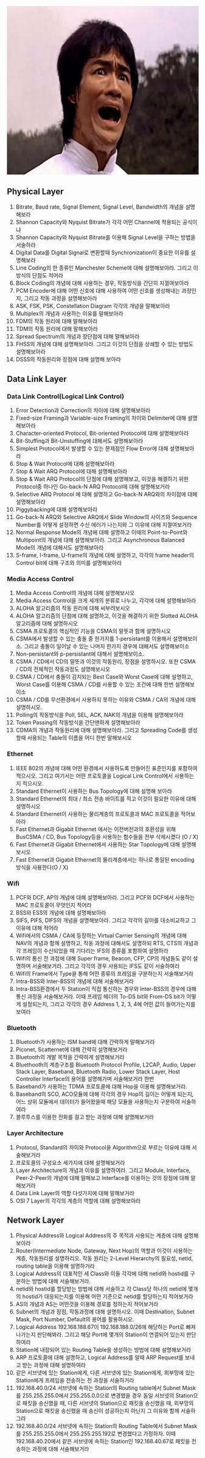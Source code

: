 ![%E1%84%89%E1%85%B5%E1%86%BC%E1%84%92%E1%85%A1%E1%84%92%E1%85%A7%E1%86%BC%E1%84%87%E1%85%A2%20%E1%84%83%E1%85%A6%E1%84%8B%E1%85%B5%E1%84%90%E1%85%A5%E1%84%90%E1%85%A9%E1%86%BC%E1%84%89%E1%85%B5%E1%86%AB%20%E1%84%86%E1%85%A9%E1%84%8B%E1%85%B4%E1%84%80%E1%85%A9%E1%84%89%E1%85%A1%209fd6b0747036470db267a9cd81213e7d/image1.png](datacommunication.spring.2021.cse.cnu.ac.kr/images/extra_9fd6b0747036470db267a9cd81213e7d/image1.png)

## Physical Layer

1. Bitrate, Baud rate, Signal Element, Signal Level, Bandwidth의 개념을 설명해보라
2. Shannon Capacity와 Nyquist Bitrate가 각각 어떤 Channel에 적용되는 공식이냐
3. Shannon Capacity와 Nyquist Bitrate를 이용해 Signal Level을 구하는 방법을 서술하라
4. Digital Data를 Digital Signal로 변환할때 Synchronization이 중요한 이유를 설명해보라
5. Line Coding의 한 종류인 Manchester Scheme에 대해 설명해보아라. 그리고 이 방식의 단점도 적어라
6. Block Coding의 개념에 대해 사용하는 경우, 작동방식을 간단히 지껄여보아라
7. PCM Encoder에 대해 어떤 신호에 대해 사용하여 어떤 신호를 생성해내는 과정인지, 그리고 작동 과정을 설명해보아라
8. ASK, FSK, PSK, Constellation Diagram 각각의 개념을 말해보아라
9. Multiplex의 개념과 사용하는 이유를 말해보아라
10. FDM의 작동 원리에 대해 말해보아라
11. TDM의 작동 원리에 대해 말해보아라
12. Spread Spectrum의 개념과 장단점에 대해 말해보아라
13. FHSS의 개념에 대해 설명해보아라. 그리고 이것의 단점을 상쇄할 수 있는 방법도 설명해보아라
14. DSSS의 작동원리와 장점에 대해 설명해 보아라

## Data Link Layer

### Data Link Control(Logical Link Control)

1. Error Detection과 Correction의 차이에 대해 설명해보아라
2. Fixed-size Framing과 Variable-size Framing의 차이와 Delimiter에 대해 설명해보아라
3. Character-oriented Protocol, Bit-oriented Protocol에 대해 설명해보아라
4. Bit-Stuffing과 Bit-Unstuffing에 대해서도 설명해보아라
5. Simplest Protocol에서 발생할 수 있는 문제점인 Flow Error에 대해 설명해보아라
6. Stop & Wait Protocol에 대해 설명해보아라
7. Stop & Wait ARQ Protocol에 대해 설명해보아라
8. Stop & Wait ARQ Protocol의 단점에 대해 설명해보고, 이것을 해결하기 위한 Protocol중 하나인 Go-back-N ARQ Protocol에 대해 설명해보거라
9. Selective ARQ Protocol 에 대해 설명하고 Go-back-N ARQ와의 차이점에 대해 설명해보아라
10. Piggybacking에 대해 설명해보아라
11. Go-back-N ARQ와 Selective ARQ에서 Slide Window의 사이즈와 Sequence Number를 어떻게 설정하면 수신 에러가 나는지와 그 이유에 대해 지껄여보거라
12. Normal Response Mode의 개념에 대해 설명하고 이때의 Point-to-Point와 Multipoint의 개념에 대해 설명해보아라. 그리고 Asynchronous Balanced Mode의 개념에 대해서도 설명해보아라
13. S-frame, I-frame, U-frame의 개념에 대해 설명하고, 각각의 frame header의 Control bit에 대해 구조와 의미를 설명해보아라

### Media Access Control

1. Media Access Control의 개념에 대해 설명해보시오
2. Media Access Control을 크게 세개의 분류로 나누고, 각각에 대해 설명해보아라
3. ALOHA 알고리즘의 작동 원리에 대해 씨부려보시오
4. ALOHA 알고리즘의 단점에 대해 설명하고, 이것을 해결하기 위한 Slotted ALOHA 알고리즘에 대해 설명하시오
5. CSMA 프로토콜의 핵심적인 기능을 CSMA의 말뜻과 함께 설명하시오
6. CSMA에서 발생할 수 있는 충돌 중 한가지를 1-persistant를 이용해서 설명해보이소. 그리고 충돌이 일어날 수 있는 나머지 한가지 경우에 대해서도 설명해보이소
7. Non-persistant와 p-persistant에 대해서 설명해보이소.
8. CSMA / CD에서 CD의 말뜻과 이것의 작동원리, 장점을 설명하시오. 또한 CSMA / CD의 전체적인 작동과정도 설명해보시오
9. CSMA / CD에서 충돌이 감지되는 Best Case와 Worst Case에 대해 설명하고, Worst Case를 이용해 CSMA / CD를 사용할 수 있는 조건에 대해 한번 설명해보이소
10. CSMA / CD를 무선환경에서 사용하지 못하는 이유와 CSMA / CA의 개념에 대해 설명하시오.
11. Polling의 작동방식을 Poll, SEL, ACK, NAK의 개념을 이용해 설명해보아라
12. Token Passing의 작동방식을 간단맨하게 설명해보아라
13. CDMA의 개념과 작동원리에 대해 설명해보아라. 그리고 Spreading Code를 생성할때 사용되는 Table의 이름을 어디 한번 말해보시오

### Ethernet

1. IEEE 802의 개념에 대해 어떤 환경에서 사용하도록 만들어진 표준인지를 포함하여 적으시오. 그리고 여기서는 어떤 프로토콜을 Logical Link Control에서 사용하는지 적으시오.
2. Standard Ethernet이 사용하는 Bus Topology에 대해 설명해 보아라
3. Standard Ethernet의 최대 / 최소 전송 바이트를 적고 이것이 필요한 이유에 대해 설명하시오
4. Standard Ethernet이 사용하는 물리계층의 프로토콜과 MAC 프로토콜을 적어보아라
5. Fast Ethernet과 Gigabit Ethernet 에서는 이전버전과의 호환성을 위해 BusCSMA / CD, Bus Topology등을 사용하는 함수들을 전부 삭제시켰다 (O / X)
6. Fast Ethernet과 Gigabit Ethernet에서 사용하는 Star Topology에 대해 설명해보시오
7. Fast Ethernet과 Gigabit Ethernet의 물리계층에서는 하나로 통일된 encoding방식을 사용한다(O / X)

### Wifi

1. PCF와 DCF, AP의 개념에 대해 설명해보아라. 그리고 PCF와 DCF에서 사용하는 MAC 프로토콜이 무엇인지 적어라
2. BSS와 ESS의 개념에 대해 설명해보아라
3. SIFS, PIFS, DIFS의 개념을 설명해보아라. 그리고 각각의 길이를 대소비교하고 그 이유에 대해 적어라
4. Wifi에서의 CSMA / CA에 등장하는 Virtual Carrier Sensing의 개념에 대해 NAV의 개념과 함께 설명하고, 작동 과정에 대해서도 설명하되 RTS, CTS의 개념과 각 프레임이 수신되었을 때 기다리는 IFS의 종류를 포함하여 설명하라
5. Wifi의 통신 전 과정에 대해 Super frame, Beacon, CFP, CP의 개념들도 같이 설명하며 서술해보거라. 그리고 각각의 경우 사용되는 IFS도 같이 서술하여라
6. Wifi의 Frame에서 Type을 통해 어떤 종류의 프레임을 구분하는지 서술해보거라
7. Intra-BSS와 Inter-BSS의 개념에 대해 서술해보거라
8. Intra-BSS환경에서 두 Station이 직접 통신하는 경우와 Inter-BSS의 경우에 대해 통신 과정을 서술해보거라. 이때 프레임 헤더의 To-DS bit와 From-DS bit가 어떻게 설정되는지, 그리고 각각의 경우 Address 1, 2, 3, 4에 어떤 값이 들어가는지를 보여라

### Bluetooth

1. Bluetooth가 사용하는 ISM band에 대해 간략하게 말해보거라
2. Piconet, Scatternet에 대해 간략히 설명해보거라
3. Bluetooth의 개발 목적을 간략하게 설명해보거라
4. Bluethooth의 계층구조를 Bluetooth Protocol Profile, L2CAP, Audio, Upper Stack Layer, Baseband, Bluetooth Radio, Lower Stack Layer, Host Controller Interface의 용어를 설명해가며 서술해보거라 한번
5. Baseband가 사용하는 TDMA 프로토콜에 대해 Hop을 이용해 설명해보거라.
6. Baseband의 SCO, ACO모듈에 대해 각각의 경우 Hop의 길이는 어떻게 되는지, 어느 상위 모듈에서 데이터가 들어왔을때 해당 모듈을 사용하는지 구분하여 서술하여라
7. 블루투스를 이용한 전화를 걸고 받는 과정에 대해 설명해보거라

### Layer Architecture

1. Protocol, Standard의 차이와 Protocol을 Algorithm으로 부르는 이유에 대해 서술해보거라
2. 프로토콜의 구성요소 세가지에 대해 설명해보거라
3. Layer Architecture의 개념과 이유를 설명하여라. 그리고 Module, Interface, Peer-2-Peer의 개념에 대해 말해보고 Interface를 이용하는 것의 장점에 대해 말해보거라
4. Data Link Layer의 역할 다섯가지에 대해 말해보거라
5. OSI 7 Layer의 각각의 계층의 역할에 대해 설명해보아라

## Network Layer

1. Physical Address와 Logical Address의 주 목적과 사용되는 계층에 대해 설명해보아라
2. Router(Intermediate Node, Gateway, Next Hop)의 역할과 이것이 사용하는 계층, 작동원리를 설명하리오. 작동 원리는 2-Level Hierarchy의 필요성, netid, routing table을 이용해 설명하거라
3. Logical Address의 대표적인 세 Class와 이들 각각에 대해 netid와 hostid를 구분하는 방법에 대해 서술해보거라.
4. netid와 hostid를 할당받는 방법에 대해 서술하고 각 Class당 하나의 netid에 몇개의 hostid가 대응되는지를 이용해 어떤 기준으로 netid를 할당하는지 적어보거라
5. AS의 개념과 AS는 어떤것을 이용해 경로를 정하는지 적어보거라
6. Subnet의 개념과 장점, 작동과정에 대해 설명하시오. 이때 Destination, Subnet Mask, Port Number, Default의 용어를 활용하시오.
7. Logical Address 192.168.188.67이 192.168.188.0/26에 해당하는 Port로 빠져나가는지 판단해봐라. 그리고 해당 Port에 몇개의 Station이 연결되어 있는지 판단하여라
8. Station에 내장되어 있는 Routing Table을 생성하는 방법에 대해 설명해보거라
9. ARP 프로토콜에 대해 설명하고, Logical Address를 알때 ARP Request를 보내고 받는 과정에 대해 설명하여라
10. 같은 서브넷에 있는 Station에게, 다른 서브넷에 있는 Station에게, 외부망에 있는 Station에게 프레임을 전송하는 전 과정을 서술하거라
11. 192.168.40.0/24 서브넷에 속하는 Station의 Routing table에서 Subnet Mask를 255.255.255.0에서 255.255.0.0으로 변경했을 경우 동일 서브넷의 Station으로 패킷을 송신했을 때, 다른 서브넷의 Station으로 패킷을 송신했을 때, 외부망의 Station으로 패킷을 송신했을 때 송신이 성공하는지 아닌지 그 이유와 함께 서술하그라
12. 192.168.40.0/24 서브넷에 속하는 Station의 Routing Table에서 Subnet Mask를 255.255.255.0에서 255.255.255.192로 변경했다고 가정하자. 이때 192.168.40.20에서 같은 서브넷에 속하는 Station인 192.168.40.67로 패킷을 전송하는 과정에 대해 서술해보거라